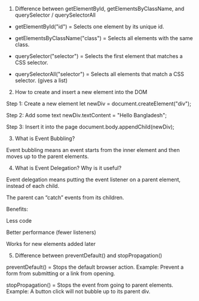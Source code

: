 1) Difference between getElementById, getElementsByClassName, and querySelector / querySelectorAll

* getElementById("id") = Selects one element by its unique id.

* getElementsByClassName("class") = Selects all elements with the same class.

* querySelector("selector") = Selects the first element that matches a CSS selector.

* querySelectorAll("selector") = Selects all elements that match a CSS selector. (gives a list)

2) How to create and insert a new element into the DOM

Step 1: Create a new element
let newDiv = document.createElement("div");

Step 2: Add some text
newDiv.textContent = "Hello Bangladesh";

Step 3: Insert it into the page
document.body.appendChild(newDiv);

3) What is Event Bubbling?

Event bubbling means an event starts from the inner element and then moves up to the parent elements.

4) What is Event Delegation? Why is it useful?

Event delegation means putting the event listener on a parent element, instead of each child.

The parent can “catch” events from its children.

Benefits:

Less code

Better performance (fewer listeners)

Works for new elements added later

5) Difference between preventDefault() and stopPropagation()

preventDefault() = Stops the default browser action.
Example: Prevent a form from submitting or a link from opening.

stopPropagation() = Stops the event from going to parent elements.
Example: A button click will not bubble up to its parent div.
